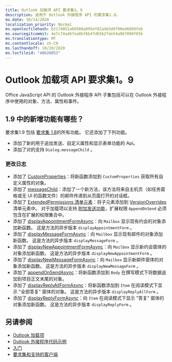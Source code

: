 ```yaml
---
title: Outlook 加载项 API 要求集1。9
description: 适用于 Outlook 外接程序 API 的要求集1.9。
ms.date: 10/14/2020
localization_priority: Normal
ms.openlocfilehash: b2174052a60580a895ef82a4b5d8f00ed6899feb
ms.sourcegitcommit: 4e7c74ad67ea8bf6b47d65b2fde54a967090f65b
ms.translationtype: MT
ms.contentlocale: zh-CN
ms.lasthandoff: 10/20/2020
ms.locfileid: "48628053"
---
```

# <a name="outlook-add-in-api-requirement-set-19"></a>Outlook 加载项 API 要求集1。9

Office JavaScript API 的 Outlook 外接程序 API 子集包括可以在 Outlook 外接程序中使用的对象、方法、属性和事件。

## <a name="whats-new-in-19"></a>1.9 中的新增功能有哪些？

要求集1.9 包括 [要求集 1.8](../requirement-set-1.8/outlook-requirement-set-1.8.md)的所有功能。 它还添加了下列功能。

- 添加了新的用于追加发送、自定义属性和显示表单功能的 Api。
- 添加了对的支持 `Dialog.messageChild` 。

### <a name="change-log"></a>更改日志

- 添加了 [CustomProperties](/javascript/api/outlook/office.customproperties?view=outlook-js-1.9&preserve-view=true#getall--)：将新函数添加到 `CustomProperties` 获取所有自定义属性的对象。
- 添加了 [messageChild](../../../develop/dialog-api-in-office-add-ins.md#pass-information-to-the-dialog-box)：添加了一个新方法，该方法将来自主机页（如任务窗格或无 UI 的函数文件）的邮件传递到从页面打开的对话框。
- 添加了 [ExtendedPermissions 清单元素](../../manifest/extendedpermissions.md)：将子元素添加到 [VersionOverrides](../../manifest/versionoverrides.md) 清单元素中。 对于加载项以支持 [附加发送功能](../../../outlook/append-on-send.md)，扩展权限 `AppendOnSend` 必须包含在扩展的权限集合中。
- 添加了 [displayAppointmentFormAsync](/javascript/api/outlook/office.mailbox?view=outlook-js-1.9&preserve-view=true#displayappointmentformasync-itemid--options--callback-)：向 `Mailbox` 显示现有约会的对象添加新函数。 这是方法的异步版本 `displayAppointmentForm` 。
- 添加了 [displayMessageFormAsync](/javascript/api/outlook/office.mailbox?view=outlook-js-1.9&preserve-view=true#displaymessageformasync-itemid--options--callback-)：向 `Mailbox` 显示现有邮件的对象添加新函数。 这是方法的异步版本 `displayMessageForm` 。
- 添加了 [displayNewAppointmentFormAsync](/javascript/api/outlook/office.mailbox?view=outlook-js-1.9&preserve-view=true#displaynewappointmentformasync-parameters--options--callback-)：向 `Mailbox` 显示新约会窗体的对象添加新函数。 这是方法的异步版本 `displayNewAppointmentForm` 。
- 添加了 [displayNewMessageFormAsync](/javascript/api/outlook/office.mailbox?view=outlook-js-1.9&preserve-view=true#displaynewmessageformasync-parameters--options--callback-)：向 `Mailbox` 显示新邮件窗体的对象添加新函数。 这是方法的异步版本 `displayNewMessageForm` 。
- 添加了 [appendOnSendAsync](/javascript/api/outlook/office.body?view=outlook-js-1.9&preserve-view=true#appendonsendasync-data--options--callback-)：将新函数添加到 `Body` 在撰写模式下将数据追加到项目正文末尾的对象。
- 添加了 [displayReplyAllFormAsync](office.context.mailbox.item.md#methods)：将新函数添加到 `Item` 在阅读模式下显示 "全部答复" 窗体的对象。 这是方法的异步版本 `displayReplyAllForm` 。
- 添加了 [displayReplyFormAsync](office.context.mailbox.item.md#methods)：向 `Item` 在阅读模式下显示 "答复" 窗体的对象添加新函数。 这是方法的异步版本 `displayReplyForm` 。

## <a name="see-also"></a>另请参阅

- [Outlook 加载项](../../../outlook/outlook-add-ins-overview.md)
- [Outlook 外接程序代码示例](https://developer.microsoft.com/outlook/gallery/?filterBy=Outlook,Samples,Add-ins)
- [入门](../../../quickstarts/outlook-quickstart.md)
- [要求集和支持的客户端](../../requirement-sets/outlook-api-requirement-sets.md)

